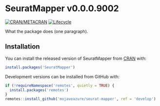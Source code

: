
<!-- README.md is generated from README.Rmd. Please edit that file -->

# SeuratMapper v0.0.0.9002

<!-- badges: start -->

[![CRAN/METACRAN](https://img.shields.io/cran/v/SeuratMapper)](https://cran.r-project.org/package=SeuratMapper)
[![Lifecycle](https://img.shields.io/badge/lifecycle-experimental-orange.svg)](https://github.com/mojaveazure/seurat-mapper)
<!-- badges: end -->

What the package does (one paragraph).

## Installation

You can install the released version of SeuratMapper from
[CRAN](https://cran.r-project.org/package=SeuratMapper) with:

``` r
install.packages('SeuratMapper')
```

Development versions can be installed from GitHub with:

``` r
if (!requireNamespace('remotes', quietly = TRUE) {
  install.packages('remotes')
}
remotes::install_github('mojaveazure/seurat-mapper', ref = 'develop')
```
